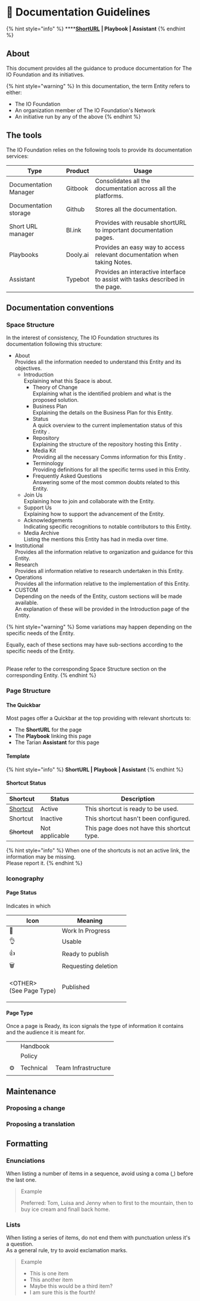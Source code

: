 # 🚧 Documentation Guidelines

{% hint style="info" %}
****[**ShortURL**](https://tiof.click/TIOFHBDG) **| Playbook | Assistant**
{% endhint %}

## About

This document provides all the guidance to produce documentation for The IO Foundation and its initiatives.

{% hint style="warning" %}
In this documentation, the term Entity refers to either:

* The IO Foundation
* An organization member of The IO Foundation's Network
* An initiative run by any of the above
{% endhint %}

## The tools

The IO Foundation relies on the following tools to provide its documentation services:

| Type                  | Product  | Usage                                                                         |
| --------------------- | -------- | ----------------------------------------------------------------------------- |
| Documentation Manager | Gitbook  | Consolidates all the documentation across all the platforms.                  |
| Documentation storage | Github   | Stores all the documentation.                                                 |
| Short URL manager     | Bl.ink   | Provides with reusable shortURL to important documentation pages.             |
| Playbooks             | Dooly.ai | Provides an easy way to access relevant documentation when taking Notes.      |
| Assistant             | Typebot  | Provides an interactive interface to assist with tasks described in the page. |

## Documentation conventions

### Space Structure

In the interest of consistency, The IO Foundation structures its documentation following this structure:

* About\
  Provides all the information needed to understand this Entity and its objectives.
  * Introduction\
    Explaining what this Space is about.
    * Theory of Change\
      Explaining what is the identified problem and what is the proposed solution.
    * Business Plan\
      Explaining the details on the Business Plan for this Entity.
    * Status\
      A quick overview to the current implementation status of this Entity .
    * Repository\
      Explaining the structure of the repository hosting this Entity .
    * Media Kit\
      Providing all the necessary Comms information for this Entity .
    * Terminology\
      Providing definitions for all the specific terms used in this Entity.
    * Frequently Asked Questions\
      Answering some of the most common doubts related to this Entity.
  * Join Us\
    Explaining how to join and collaborate with the Entity.
  * Support Us\
    Explaining how to support the advancement of the Entity.
  * Acknowledgements\
    Indicating specific recognitions to notable contributors to this Entity.
  * Media Archive\
    Listing the mentions this Entity has had in media over time.&#x20;
* Institutional\
  Provides all the information relative to organization and guidance for this Entity.
* Research\
  Provides all information relative to research undertaken in this Entity.
* Operations\
  Provides all the information relative to the implementation of this Entity.
* CUSTOM\
  Depending on the needs of the Entity, custom sections will be made available.\
  An explanation of these will be provided in the Introduction page of the Entity.

{% hint style="warning" %}
Some variations may happen depending on the specific needs of the Entity.



Equally, each of these sections may have sub-sections according to the specific needs of the Entity.

\
Please refer to the corresponding Space Structure section on the corresponding Entity.
{% endhint %}





### Page Structure

#### The Quickbar

Most pages offer a Quickbar at the top providing with relevant shortcuts to:

* The **ShortURL** for the page
* The **Playbook** linking this page
* The Tarian **Assistant** for this page

#### Template

{% hint style="info" %}
**ShortURL | Playbook | Assistant**
{% endhint %}

#### Shortcut Status

| Shortcut                       | Status         | Description                                 |
| ------------------------------ | -------------- | ------------------------------------------- |
| [Shortcut](./#shortcut-status) | Active         | This shortcut is ready to be used.          |
| Shortcut                       | Inactive       | This shortcut hasn't been configured.       |
| ~~Shortcut~~                   | Not applicable | This page does not have this shortcut type. |

{% hint style="info" %}
When one of the shortcuts is not an active link, the information may be missing.\
Please report it.
{% endhint %}





### Iconography

#### Page Status

Indicates in which&#x20;

| Icon                                   | Meaning             |   |
| -------------------------------------- | ------------------- | - |
| 🚧                                     | Work In Progress    |   |
| 👌                                     | Usable              |   |
| 👍                                     | Ready to publish    |   |
| :wastebasket:                          | Requesting deletion |   |
| <p>&#x3C;OTHER><br>(See Page Type)</p> | Published           |   |

#### Page Type

Once a page is Ready, its icon signals the type of information it contains and the audience it is meant for.

|        |           |                     |
| ------ | --------- | ------------------- |
|        | Handbook  |                     |
|        | Policy    |                     |
|        |           |                     |
| :gear: | Technical | Team Infrastructure |
|        |           |                     |





## Maintenance



### Proposing a change



### Proposing a translation



## Formatting

### Enunciations

When listing a number of items in a sequence, avoid using a coma (,) before the last one.

> Example
>
> Preferred: Tom, Luisa and Jenny when to first to the mountain, then to buy ice cream and finall back home.

### Lists

When listing a series of items, do not end them with punctuation unless it's a question.\
As a general rule, try to avoid exclamation marks.

> Example
>
> * This is one item
> * This another item
> * Maybe this would be a third item?
> * I am sure this is the fourth!

## &#x20;




